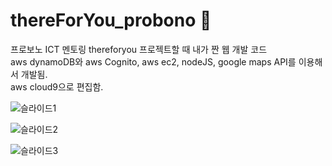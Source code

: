 # thereForYou_probono 🎃
프로보노 ICT 멘토링 thereforyou 프로젝트할 때 내가 짠 웹 개발 코드<br>
aws dynamoDB와 aws Cognito, aws ec2, nodeJS, google maps API를 이용해서 개발됨.<br>
aws cloud9으로 편집함.<br>



![슬라이드1](https://user-images.githubusercontent.com/60337066/206964098-01fbfbd9-1cdd-430b-bfbf-31551b796bf9.PNG)
<br>


![슬라이드2](https://user-images.githubusercontent.com/60337066/206964118-d2555ffc-74d9-4b24-9fb3-92116fbf23f6.PNG)
<br>

![슬라이드3](https://user-images.githubusercontent.com/60337066/206964126-27d99975-85f1-4547-924b-9aefd024893a.PNG)
